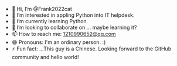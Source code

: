 - 👋 Hi, I’m @Frank2022cat
- 👀 I’m interested in appling Python into IT helpdesk.
- 🌱 I’m currently learning Python
- 💞️ I’m looking to collaborate on ... maybe learning it?
- 📫 How to reach me: 1210990652@qq.com
- 😄 Pronouns: I'm an ordinary person. :)
- ⚡ Fun fact: ...This guy is a Chinese. Looking forward to the GitHub community and hello world!

<!---
Frank2022cat/Frank2022cat is a ✨ special ✨ repository because its `README.md` (this file) appears on your GitHub profile.
You can click the Preview link to take a look at your changes.
--->
